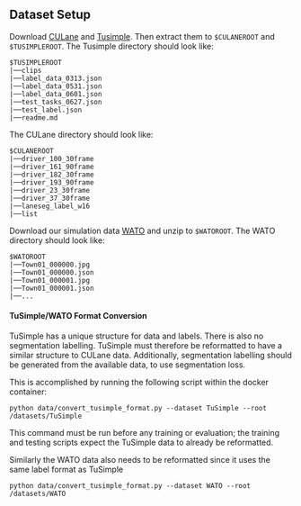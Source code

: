 ## Dataset Setup
Download [CULane](https://xingangpan.github.io/projects/CULane.html) and [Tusimple](https://github.com/TuSimple/tusimple-benchmark/issues/3). 
Then extract them to `$CULANEROOT` and `$TUSIMPLEROOT`. 
The Tusimple directory should look like:
```
$TUSIMPLEROOT
|──clips
|──label_data_0313.json
|──label_data_0531.json
|──label_data_0601.json
|──test_tasks_0627.json
|──test_label.json
|──readme.md
```
The CULane directory should look like:
```
$CULANEROOT
|──driver_100_30frame
|──driver_161_90frame
|──driver_182_30frame
|──driver_193_90frame
|──driver_23_30frame
|──driver_37_30frame
|──laneseg_label_w16
|──list
```
Download our simulation data [WATO](https://drive.google.com/drive/folders/1ZPO_e_gMUXdWNgxMJWdAgn9iOOgV8qUW?usp=sharing)
and unzip to `$WATOROOT`.
The WATO directory should look like:
```
$WATOROOT
|──Town01_000000.jpg
|──Town01_000000.json
|──Town01_000001.jpg
|──Town01_000001.json
|──...
```

#### TuSimple/WATO Format Conversion

TuSimple has a unique structure for data and labels. There is also no segmentation labelling.
TuSimple must therefore be reformatted to have a similar structure to CULane data. Additionally,
segmentation labelling should be generated from the available data, to use segmentation loss.

This is accomplished by running the following script within the docker container:
```
python data/convert_tusimple_format.py --dataset TuSimple --root /datasets/TuSimple
```
This command must be run before any training or evaluation; the training and testing
scripts expect the TuSimple data to already be reformatted.

Similarly the WATO data also needs to be reformatted since it uses the same label format as TuSimple 
```
python data/convert_tusimple_format.py --dataset WATO --root /datasets/WATO
```